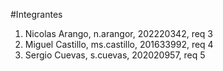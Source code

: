#Integrantes

1. Nicolas Arango, n.arangor, 202220342, req 3
2. Miguel Castillo, ms.castillo, 201633992, req 4
3. Sergio Cuevas, s.cuevas, 202020957, req 5 